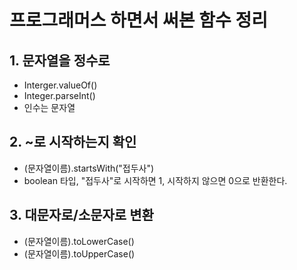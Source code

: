 # 프로그래머스 하면서 써본 함수 정리

## 1. 문자열을 정수로 
- Interger.valueOf()
- Integer.parseInt()
- 인수는 문자열

## 2. ~로 시작하는지 확인
- (문자열이름).startsWith("접두사")
- boolean 타입, "접두사"로 시작하면 1, 시작하지 않으면 0으로 반환한다.

## 3. 대문자로/소문자로 변환
- (문자열이름).toLowerCase()
- (문자열이름).toUpperCase()
